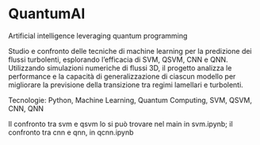 # QuantumAI
Artificial intelligence leveraging quantum programming

Studio e confronto delle tecniche di machine learning per la predizione dei flussi turbolenti, esplorando l’efficacia di SVM, QSVM, CNN e QNN. Utilizzando simulazioni numeriche di flussi 3D, il progetto analizza le performance e la capacità di generalizzazione di ciascun modello per migliorare la previsione della transizione tra regimi lamellari e turbolenti.

Tecnologie: Python, Machine Learning, Quantum Computing, SVM, QSVM, CNN, QNN

Il confronto tra svm e qsvm lo si può trovare nel main in svm.ipynb; il confronto tra cnn e qnn, in qcnn.ipynb
